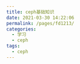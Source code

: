```yaml
---
title: ceph基础知识
date: 2021-03-30 14:22:06
permalink: /pages/fd1213/
categories:
  - 学习
  - ceph
tags:
  - ceph
---
```



